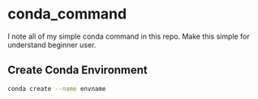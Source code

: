 # conda_command
I note all of my simple conda command in this repo. Make this simple for understand beginner user.

## Create Conda Environment 

```bash
conda create --name envname 

```
